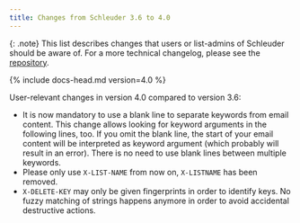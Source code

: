 ```yaml
---
title: Changes from Schleuder 3.6 to 4.0
---
```


{: .note}
This list describes changes that users or list-admins of Schleuder should be aware of. For a more technical changelog, please see the [repository](https://0xacab.org/schleuder/schleuder).

{% include docs-head.md version=4.0 %}

User-relevant changes in version 4.0 compared to version 3.6:

* It is now mandatory to use a blank line to separate keywords from email content. This change allows looking for keyword arguments in the following lines, too. If you omit the blank line, the start of your email content will be interpreted as keyword argument (which probably will result in an error). There is no need to use blank lines between multiple keywords.
* Please only use `X-LIST-NAME` from now on, `X-LISTNAME` has been removed.
* `X-DELETE-KEY` may only be given fingerprints in order to identify keys. No fuzzy matching of strings happens anymore in order to avoid accidental destructive actions.

